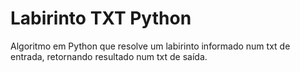 # Labirinto TXT Python
 Algoritmo em Python que resolve um labirinto informado num txt de entrada, retornando resultado num txt de saída.
